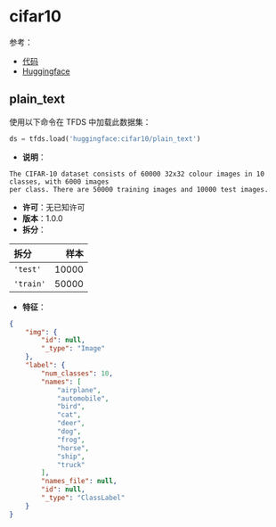 # cifar10

参考：

- [代码](https://github.com/huggingface/datasets/blob/master/datasets/cifar10)
- [Huggingface](https://huggingface.co/datasets/cifar10)

## plain_text

使用以下命令在 TFDS 中加载此数据集：

```python
ds = tfds.load('huggingface:cifar10/plain_text')
```

- **说明**：

```
The CIFAR-10 dataset consists of 60000 32x32 colour images in 10 classes, with 6000 images
per class. There are 50000 training images and 10000 test images.
```

- **许可**：无已知许可
- **版本**：1.0.0
- **拆分**：

拆分 | 样本
:-- | --:
`'test'` | 10000
`'train'` | 50000

- **特征**：

```json
{
    "img": {
        "id": null,
        "_type": "Image"
    },
    "label": {
        "num_classes": 10,
        "names": [
            "airplane",
            "automobile",
            "bird",
            "cat",
            "deer",
            "dog",
            "frog",
            "horse",
            "ship",
            "truck"
        ],
        "names_file": null,
        "id": null,
        "_type": "ClassLabel"
    }
}
```
